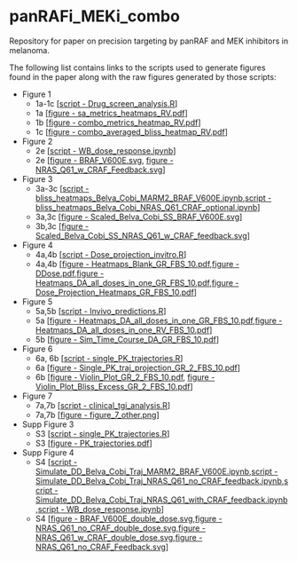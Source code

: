 # panRAFi_MEKi_combo

Repository for paper on precision targeting by panRAF and MEK inhibitors in melanoma.

The following list contains links to the scripts used to generate figures found in the paper along with the raw figures generated by those scripts:

* Figure 1
  *  1a-1c [[script - Drug_screen_analysis.R](scripts/Drug_screen_analysis.R)]
  *  1a [[figure - sa_metrics_heatmaps_RV.pdf](figures/Drug_screen/sa_metrics_heatmaps_RV.pdf)]
  *  1b [[figure - combo_metrics_heatmap_RV.pdf](figures/Drug_screen/combo_metrics_heatmap_RV.pdf)]
  *  1c [[figure - combo_averaged_bliss_heatmap_RV.pdf](figures/Drug_screen/combo_averaged_bliss_heatmap_RV.pdf)]
* Figure 2
  * 2e [[script - WB_dose_response.ipynb](scripts/model_simulation_and_plotting/WB_dose_response/WB_dose_response.ipynb)]
  * 2e [[figure - BRAF_V600E.svg](figures/Model_predicted_ss_dose_response_plots/BRAF_V600E.svg), [figure - NRAS_Q61_w_CRAF_Feedback.svg](figures/Model_predicted_ss_dose_response_plots/NRAS_Q61_w_CRAF_Feedback.svg)]
* Figure 3
  * 3a-3c [[script - bliss_heatmaps_Belva_Cobi_MARM2_BRAF_V600E.ipynb](scripts/model_simulation_and_plotting/Bliss_Heatmaps/bliss_heatmaps_Belva_Cobi_MARM2_BRAF_V600E.ipynb),[script - bliss_heatmaps_Belva_Cobi_NRAS_Q61_CRAF_optional.ipynb](scripts/model_simulation_and_plotting/Bliss_Heatmaps/bliss_heatmaps_Belva_Cobi_NRAS_Q61_CRAF_optional.ipynb)]
  * 3a,3c [[figure - Scaled_Belva_Cobi_SS_BRAF_V600E.svg](figures/Model_predicted_synergy/Scaled_Belva_Cobi_SS_BRAF_V600E.svg)]
  * 3b,3c [[figure - Scaled_Belva_Cobi_SS_NRAS_Q61_w_CRAF_feedback.svg](figures/Model_predicted_synergy/Scaled_Belva_Cobi_SS_NRAS_Q61_w_CRAF_feedback.svg)]
* Figure 4
  * 4a,4b [[script - Dose_projection_invitro.R](scripts/Dose_projection_invitro.R)]
  * 4a,4b [[figure - Heatmaps_Blank_GR_FBS_10.pdf](figures/Dose_projections/Heatmaps_Blank_GR_FBS_10.pdf),[figure - DDose.pdf](figures/Dose_projections/DDose.pdf),[figure - Heatmaps_DA_all_doses_in_one_GR_FBS_10.pdf](figures/Dose_projections/Heatmaps_DA_all_doses_in_one_GR_FBS_10.pdf),[figure - Dose_Projection_Heatmaps_GR_FBS_10.pdf](figures/Dose_projections/Dose_Projection_Heatmaps_GR_FBS_10.pdf)]
* Figure 5
  * 5a,5b [[script - Invivo_predictions.R](scripts/Invivo_predictions.R)]
  * 5a [[figure - Heatmaps_DA_all_doses_in_one_GR_FBS_10.pdf](figures/Invivo_predictions/Heatmaps_DA_all_doses_in_one_GR_FBS_10.pdf),[figure - Heatmaps_DA_all_doses_in_one_RV_FBS_10.pdf](figures/Invivo_predictions/Heatmaps_DA_all_doses_in_one_RV_FBS_10.pdf)]
  * 5b [[figure - Sim_Time_Course_DA_GR_FBS_10.pdf](figures/Invivo_predictions/Sim_Time_Course_DA_GR_FBS_10.pdf)]
* Figure 6
  * 6a, 6b [[script - single_PK_trajectories.R](scripts/single_PK_trajectories.R)]
  * 6a [[figure - Single_PK_traj_projection_GR_2_FBS_10.pdf](figures/PK_variability/Single_PK_traj_projection_GR_2_FBS_10.pdf)]
  * 6b [[figure - Violin_Plot_GR_2_FBS_10.pdf](figures/PK_variability/Violin_Plot_GR_2_FBS_10.pdf), [figure - Violin_Plot_Bliss_Excess_GR_2_FBS_10.pdf](figures/PK_variability/Violin_Plot_Bliss_Excess_GR_2_FBS_10.pdf)]
* Figure 7
  * 7a,7b [[script - clinical_tgi_analysis.R](scripts/clinical_tgi_analysis.R)]
  * 7a,7b [[figure - figure_7_other.png](figures/clinical_tgi/figure_7_other.png)]
* Supp Figure 3
  * S3 [[script - single_PK_trajectories.R](scripts/single_PK_trajectories.R)]
  * S3 [[figure - PK_trajectories.pdf](figures/PK_variability/PK_trajectories.pdf)]
* Supp Figure 4
  * S4 [[script - Simulate_DD_Belva_Cobi_Traj_MARM2_BRAF_V600E.ipynb](scripts/model_simulation_and_plotting/Time_Course_Response/Simulate_DD_Belva_Cobi_Traj_MARM2_BRAF_V600E.ipynb),[script - Simulate_DD_Belva_Cobi_Traj_NRAS_Q61_no_CRAF_feedback.ipynb](scripts/model_simulation_and_plotting/Time_Course_Response/Simulate_DD_Belva_Cobi_Traj_NRAS_Q61_no_CRAF_feedback.ipynb),[script - Simulate_DD_Belva_Cobi_Traj_NRAS_Q61_with_CRAF_feedback.ipynb](scripts/model_simulation_and_plotting/Time_Course_Response/Simulate_DD_Belva_Cobi_Traj_NRAS_Q61_with_CRAF_feedback.ipynb),[script - WB_dose_response.ipynb](scripts/model_simulation_and_plotting/WB_dose_response/WB_dose_response.ipynb)]
  * S4 [[figure - BRAF_V600E_double_dose.svg](figures/Model_predicted_temporal_response/BRAF_V600E/BRAF_V600E_double_dose.svg),[figure - NRAS_Q61_no_CRAF_double_dose.svg](figures/Model_predicted_temporal_response/NRAS_Q61/NRAS_Q61_no_CRAF_double_dose.svg),[figure - NRAS_Q61_w_CRAF_double_dose.svg](figures/Model_predicted_temporal_response/NRAS_Q61/NRAS_Q61_w_CRAF_double_dose.svg),[figure - NRAS_Q61_no_CRAF_Feedback.svg](figures/Model_predicted_ss_dose_response_plots/NRAS_Q61_no_CRAF_Feedback.svg)]  
